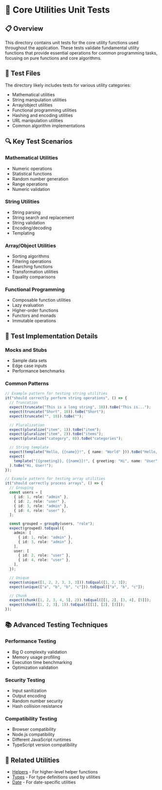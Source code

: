 # 🧪 Core Utilities Unit Tests

## 📋 Overview

This directory contains unit tests for the core utility functions used throughout the application. These tests validate fundamental utility functions that provide essential operations for common programming tasks, focusing on pure functions and core algorithms.

## 🧩 Test Files

The directory likely includes tests for various utility categories:

- Mathematical utilities
- String manipulation utilities
- Array/object utilities
- Functional programming utilities
- Hashing and encoding utilities
- URL manipulation utilities
- Common algorithm implementations

## 🔍 Key Test Scenarios

### Mathematical Utilities

- Numeric operations
- Statistical functions
- Random number generation
- Range operations
- Numeric validation

### String Utilities

- String parsing
- String search and replacement
- String validation
- Encoding/decoding
- Templating

### Array/Object Utilities

- Sorting algorithms
- Filtering operations
- Searching functions
- Transformation utilities
- Equality comparisons

### Functional Programming

- Composable function utilities
- Lazy evaluation
- Higher-order functions
- Functors and monads
- Immutable operations

## 🔧 Test Implementation Details

### Mocks and Stubs

- Sample data sets
- Edge case inputs
- Performance benchmarks

### Common Patterns

```typescript
// Example pattern for testing string utilities
it("should correctly perform string operations", () => {
  // Truncation
  expect(truncate("This is a long string", 10)).toBe("This is...");
  expect(truncate("Short", 10)).toBe("Short");
  expect(truncate("", 10)).toBe("");

  // Pluralization
  expect(pluralize("item", 1)).toBe("item");
  expect(pluralize("item", 2)).toBe("items");
  expect(pluralize("category", 0)).toBe("categories");

  // String template
  expect(template("Hello, {{name}}!", { name: "World" })).toBe("Hello, World!");
  expect(
    template("{{greeting}}, {{name}}!", { greeting: "Hi", name: "User" }),
  ).toBe("Hi, User!");
});

// Example pattern for testing array utilities
it("should correctly process arrays", () => {
  // Grouping
  const users = [
    { id: 1, role: "admin" },
    { id: 2, role: "user" },
    { id: 3, role: "admin" },
    { id: 4, role: "user" },
  ];

  const grouped = groupBy(users, "role");
  expect(grouped).toEqual({
    admin: [
      { id: 1, role: "admin" },
      { id: 3, role: "admin" },
    ],
    user: [
      { id: 2, role: "user" },
      { id: 4, role: "user" },
    ],
  });

  // Unique
  expect(unique([1, 2, 2, 3, 3, 3])).toEqual([1, 2, 3]);
  expect(unique(["a", "b", "b", "c"])).toEqual(["a", "b", "c"]);

  // Chunk
  expect(chunk([1, 2, 3, 4, 5], 2)).toEqual([[1, 2], [3, 4], [5]]);
  expect(chunk([1, 2, 3], 1)).toEqual([[1], [2], [3]]);
});
```

## 📚 Advanced Testing Techniques

### Performance Testing

- Big O complexity validation
- Memory usage profiling
- Execution time benchmarking
- Optimization validation

### Security Testing

- Input sanitization
- Output encoding
- Random number security
- Hash collision resistance

### Compatibility Testing

- Browser compatibility
- Node.js compatibility
- Different JavaScript runtimes
- TypeScript version compatibility

## 🔗 Related Utilities

- [Helpers](../helpers/README.md) - For higher-level helper functions
- [Types](../types/README.md) - For type definitions used by utilities
- [Date](../date/README.md) - For date-specific utilities
